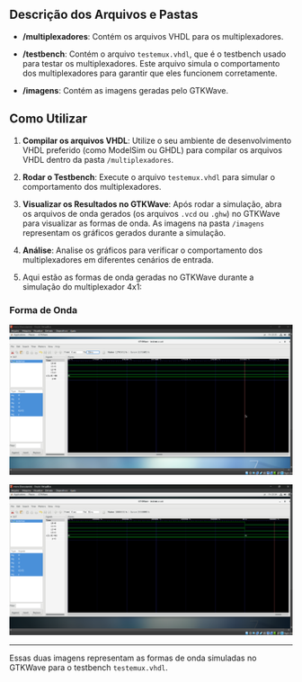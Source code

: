 ## Descrição dos Arquivos e Pastas

- **/multiplexadores**: Contém os arquivos VHDL para os multiplexadores.
  
- **/testbench**: Contém o arquivo `testemux.vhdl`, que é o testbench usado para testar os multiplexadores. Este arquivo simula o comportamento dos multiplexadores para garantir que eles funcionem corretamente.

- **/imagens**: Contém as imagens geradas pelo GTKWave.

## Como Utilizar

1. **Compilar os arquivos VHDL**: Utilize o seu ambiente de desenvolvimento VHDL preferido (como ModelSim ou GHDL) para compilar os arquivos VHDL dentro da pasta `/multiplexadores`.

2. **Rodar o Testbench**: Execute o arquivo `testemux.vhdl` para simular o comportamento dos multiplexadores.

3. **Visualizar os Resultados no GTKWave**: Após rodar a simulação, abra os arquivos de onda gerados (os arquivos `.vcd` ou `.ghw`) no GTKWave para visualizar as formas de onda. As imagens na pasta `/imagens` representam os gráficos gerados durante a simulação.

4. **Análise**: Analise os gráficos para verificar o comportamento dos multiplexadores em diferentes cenários de entrada.

5. Aqui estão as formas de onda geradas no GTKWave durante a simulação do multiplexador 4x1:

### Forma de Onda 

![Forma de Onda](Multiplexadores_TesteBench/imagens/waveform_2.png)


![Forma de Onda](Multiplexadores_TesteBench/imagens/waveform_1.png)

---

Essas duas imagens representam as formas de onda simuladas no GTKWave para o testbench `testemux.vhdl`. 
